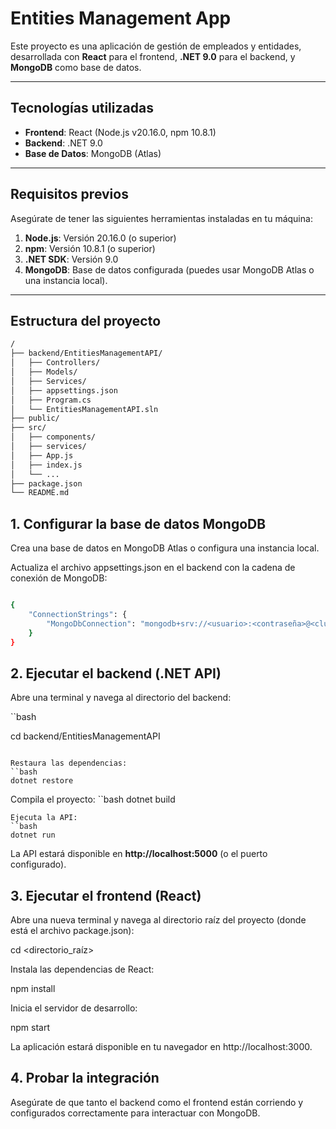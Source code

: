 # Entities Management App

Este proyecto es una aplicación de gestión de empleados y entidades, desarrollada con **React** para el frontend, **.NET 9.0** para el backend, y **MongoDB** como base de datos.

---

## Tecnologías utilizadas

- **Frontend**: React (Node.js v20.16.0, npm 10.8.1)
- **Backend**: .NET 9.0
- **Base de Datos**: MongoDB (Atlas)

---

## Requisitos previos

Asegúrate de tener las siguientes herramientas instaladas en tu máquina:

1. **Node.js**: Versión 20.16.0 (o superior)
2. **npm**: Versión 10.8.1 (o superior)
3. **.NET SDK**: Versión 9.0
4. **MongoDB**: Base de datos configurada (puedes usar MongoDB Atlas o una instancia local).

---

## Estructura del proyecto

```bash
/
├── backend/EntitiesManagementAPI/
│   ├── Controllers/
│   ├── Models/
│   ├── Services/
│   ├── appsettings.json
│   ├── Program.cs
│   └── EntitiesManagementAPI.sln
├── public/
├── src/
│   ├── components/
│   ├── services/
│   ├── App.js
│   ├── index.js
│   └── ...
├── package.json
└── README.md

```
## 1. Configurar la base de datos MongoDB

Crea una base de datos en MongoDB Atlas o configura una instancia local.

Actualiza el archivo appsettings.json en el backend con la cadena de conexión de MongoDB:


```bash

{
    "ConnectionStrings": {
        "MongoDbConnection": "mongodb+srv://<usuario>:<contraseña>@<cluster>.mongodb.net/<nombre_de_la_bd>?retryWrites=true&w=majority"
    }
}
```
## 2. Ejecutar el backend (.NET API)
Abre una terminal y navega al directorio del backend:

``bash

cd backend/EntitiesManagementAPI
```

Restaura las dependencias:
``bash
dotnet restore
```
Compila el proyecto:
``bash
dotnet build
```
Ejecuta la API:
``bash
dotnet run
```
La API estará disponible en **http://localhost:5000** (o el puerto configurado).

## 3. Ejecutar el frontend (React)
Abre una nueva terminal y navega al directorio raíz del proyecto (donde está el archivo package.json):

cd <directorio_raíz>

Instala las dependencias de React:

npm install

Inicia el servidor de desarrollo:

npm start

La aplicación estará disponible en tu navegador en http://localhost:3000.

## 4. Probar la integración
Asegúrate de que tanto el backend como el frontend están corriendo y configurados correctamente para interactuar con MongoDB.